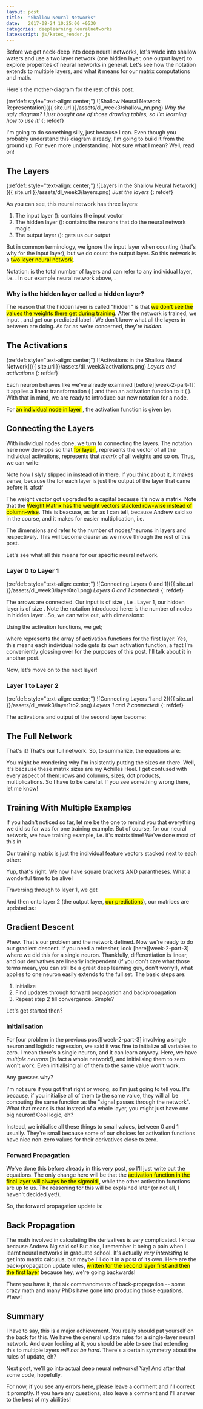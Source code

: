 ```yaml
---
layout: post
title:  "Shallow Neural Networks"
date:   2017-08-24 10:25:00 +0530
categories: deeplearning neuralnetworks
latexscript: js/katex_render.js
---
```


Before we get neck-deep into deep neural networks, let's wade into shallow waters and use a two layer network (one hidden layer, one output layer) to explore properites of neural networks in general. Let's see how the notation extends to multiple layers, and what it means for our matrix computations and math.

Here's the mother-diagram for the rest of this post.

{:refdef: style="text-align: center;"}
![Shallow Neural Network Representation]({{ site.url }}/assets/dl_week3/shallow_nn.png)
*Why the ugly diagram? I just bought one of those drawing tables, so I'm learning how to use it!*
{: refdef}

I'm going to do something silly, just because I can. Even though you probably understand this diagram already, I'm going to build it from the ground up. For even more understanding. Not sure what I mean? Well, read on!

## The Layers

{:refdef: style="text-align: center;"}
![Layers in the Shallow Neural Network]({{ site.url }}/assets/dl_week3/layers.png)
*Just the layers*
{: refdef}

As you can see, this neural network has three layers:

1. The input layer (<script type="math/tex"> l = 0 </script>): contains the input vector <script type="math/tex"> x </script> 
2. The hidden layer (<script type="math/tex"> l = 1 </script>): contains the neurons that do the neural network magic
3. The output layer (<script type="math/tex"> l = 2 </script>): gets us our output <script type="math/tex"> \hat{y} </script> 

But in common terminology, we ignore the input layer when counting (that's why <script type="math/tex"> l = 0 </script> for the input layer), but we do count the output layer. So this network is a <mark>two layer neural network</mark>.

Notation: <script type="math/tex"> L </script> is the total number of layers and <script type="math/tex"> l </script> can refer to any individual layer, i.e. <script type="math/tex"> l \in {0, 1, \ldots L} </script>. In our example neural network above, <script type="math/tex"> L = 2 </script>.

### Why is the hidden layer called a hidden layer?

The reason that the hidden layer is called "hidden" is that <mark>we don't see the values the weights there get during training</mark>. After the network is trained, we input <script type="math/tex"> x </script>, and get our predicted label <script type="math/tex"> \hat{y} </script>. We don't know what all the layers in between are doing. As far as we're concerned, they're *hidden*.

## The Activations

{:refdef: style="text-align: center;"}
![Activations in the Shallow Neural Network]({{ site.url }}/assets/dl_week3/activations.png)
*Layers and activations*
{: refdef}

Each neuron behaves like we've already examined [before][week-2-part-1]: it applies a linear transformation ( <script type="math/tex"> z = w^Tx + b </script> ) and then an activation function to it ( <script type="math/tex"> a(z) = g(w^Tx + b) </script>). With that in mind, we are ready to introduce our new notation for a node. 

For <mark>an individual node <script type="math/tex"> i </script> in layer <script type="math/tex"> l </script></mark>, the activation function is given by:

<script type="math/tex; mode=display">
\begin{aligned}
a^{[l]}_i &= g (z^{[l]}_i) \\
          &= g (w^{[l]^T}_i x + b^{[L]}_i)  
\end{aligned}
</script>

## Connecting the Layers
With individual nodes done, we turn to connecting the layers. The notation here now develops so that <mark>for layer  <script type="math/tex"> l </script></mark>, <script type="math/tex"> a^{[l]} </script> represents the vector of all the individual activations,  <script type="math/tex"> w^{[l]} </script> represents that *matrix* of all weights and so on. Thus, we can write: 

<script type="math/tex; mode=display">
a^{[l]} = g (W^{[l]} a^{[l-1]}+ b^{[l]})
</script>

Note how I slyly slipped in <script type="math/tex"> a^{[l-1]} </script> instead of <script type="math/tex"> x </script> in there. If you think about it, it makes sense, because the <script type="math/tex"> x </script> for each layer is just the output of the layer that came before it. afsdf

The weight vector got upgraded to a capital <script type="math/tex"> W </script> because it's now a matrix. Note that the <mark>Weight Matrix has the weight vectors stacked row-wise instead of column-wise</mark>. This is beacuse, as far as I can tell, because Andrew said so in the course, and it makes for easier multiplication, i.e.

<script type="math/tex; mode=display">
W^{[l]}_{n_l \times n_{l-1}} = \begin{bmatrix}
w^{[1]^T}_1 \\
w^{[1]^T}_2 \\
. \\
.\\
w^{[1]^T}_{n_l}
\end{bmatrix}
</script>

The dimensions <script type="math/tex"> n_l </script>  and <script type="math/tex"> n_{l-1} </script> refer to the number of nodes/neurons in layers <script type="math/tex"> l </script> and <script type="math/tex"> l-1 </script> respectively. This will become clearer as we move through the rest of this post.

Let's see what all this means for our specific neural network.

### Layer 0 to Layer 1

{:refdef: style="text-align: center;"}
![Connecting Layers 0 and 1]({{ site.url }}/assets/dl_week3/layer0to1.png)
*Layers 0 and 1 connected!*
{: refdef}

The arrows are connected. Our input is of size <script type="math/tex"> x \in \mathbb{R}_{3 \ times 1} </script>, i.e <script type="math/tex"> n_x = 3 </script>. Layer 1, our hidden layer is of size <script type="math/tex"> n_h^{[1]} = 4 </script>. Note the notation introduced here: <script type="math/tex"> n_h^{[l]} </script> is the number of nodes in hidden layer <script type="math/tex"> l </script>. So, we can write out, with dimensions:

<script type="math/tex; mode=display">
\begin{aligned}
z^{[1]}_{4 \times 1} &= W^{[1]}_{ 4 \times 3} a^{[0]}_{3 \times 1} + b^{[1]}_{4 \times 1} \\
\text{where } a^{[0]} &= x
\end{aligned}
</script>

Using the activation functions, we get;

<script type="math/tex; mode=display">
a^{[1]}_{4 \times 1} = g^{[1]} (z^{[1]})
</script>

where <script type="math/tex"> g^{[1]} </script> represents the array of activation functions for the first layer. Yes, this means each individual node gets its own activation function, a fact I'm conveniently glossing over for the purposes of this post. I'll talk about it in another post.

Now, let's move on to the next layer!

### Layer 1 to Layer 2

{:refdef: style="text-align: center;"}
![Connecting Layers 1 and 2]({{ site.url }}/assets/dl_week3/layer1to2.png)
*Layers 1 and 2 connected!*
{: refdef}

The activations and output of the second layer become:

<script type="math/tex; mode=display">
\begin{aligned}
z^{[2]}_{1 \times 1} &= W^{[2]}_{ 1 \times 4} a^{[1]}_{4 \times 1} + b^{[2]}_{1 \times 1} \\
\hat{y} &= a^{[2]} = g^{[2]} (z^{[2]})
\end{aligned}
</script>

## The Full Network
That's it! That's our full network. So, to summarize, the equations are:

<script type="math/tex; mode=display">
\begin{aligned}
z^{[1]}_{4 \times 1} &= W^{[1]}_{ 4 \times 3} a^{[0]}_{3 \times 1} + b^{[1]}_{4 \times 1}  \text{ where } a^{[0]} = x \\
a^{[1]}_{4 \times 1} &= g^{[1]}(z^{[1]}) \\
z^{[2]}_{1 \times 1} &= W^{[2]}_{ 1 \times 4} a^{[1]}_{4 \times 1} + b^{[2]}_{1 \times 1} \\
\hat{y}_{1 \times 1} &= a^{[2]}_{1 \times 1} = g^{[2]} (z^{[2]})
\end{aligned}
</script>

You might be wondering why I'm insistently putting the sizes on there. Well, it's because these matrix sizes are my Achilles Heel. I get confused with every aspect of them: rows and columns, sizes, dot products, multiplications. So I have to be careful. If you see something wrong there, let me know!

## Training With Multiple Examples

If you hadn't noticed so far, let me be the one to remind you that everything we did so far was for one training example. But of course, for our neural network, we have <script type="math/tex"> m </script> training example, i.e. it's matrix time! We've done most of this in 

Our training matrix <script type="math/tex"> X </script> is just the individual feature vectors stacked next to each other:

<script type="math/tex; mode=display">
\begin{aligned}
X_{3 \times m} &= \displaystyle \left[ x^{(1)}_{3\times 1} \quad \ldots \quad x^{(m)}_{3 \times 1} \right] \\
\text{i.e. }A^{[0]}_{3 \times m} &= X = \displaystyle \left[ a^{[0](1)} \quad \ldots \quad a^{[0](m)} \right]
\end{aligned}
</script>

Yup, that's right. We now have square brackets AND parantheses. What a wonderful time to be alive! 

Traversing through to layer 1, we get

<script type="math/tex; mode=display">
\begin{aligned}
Z^{[1]}_{4 \times m} &= W^{[1]^T}_{4 \times 3} A^{[0]}_{3 \times m} + b^{[1]}_{4 \times 1} \\
                    &= \displaystyle \left[ z^{[1](1)}_{4\times 1} \quad \ldots \quad z^{[1](m)}_{4\times 1} \right] \\
A^{[1]}_{4 \times m} &= g^{[1]}(Z^{[1]}) \\
                    &= \displaystyle \left[ a^{[1](1)}_{4\times 1} \quad \ldots \quad a^{[1](m)}_{4\times 1} \right]
\end{aligned}
</script>

And then onto layer 2 (the output layer, <mark>our predictions</mark>), our matrices are updated as:

<script type="math/tex; mode=display">
\begin{aligned}
Z^{[2]}_{m \times 1} &= W^{[2]^T}_{1 \times 4} A^{[1]}_{4 \times m} + b^{[2]}_{1 \times 1} \\
\hat{Y}_{m \times 1} &= A^{[2]} = g^{[2]}(Z^{[2]})
\end{aligned}
</script>

## Gradient Descent

Phew. That's our problem and the network defined. Now we're ready to do our gradient descent. If you need a refresher, look [here][week-2-part-3] where we did this for a single neuron. Thankfully, differentiation is linear, and our derivatives are linearly independent (if you don't care what those terms mean, you can still be a great deep learning guy, don't worry!), what applies to one neuron easily extends to the full set. The basic steps are:

1. Initialize <script type="math/tex"> W, b </script> 
2. Find updates through forward propagation and backpropagation
3. Repeat step 2 till convergence. Simple?

Let's get started then?

### Initialisation

For [our problem in the previous post][week-2-part-3] involving a single neuron and logistic regression, we said it was fine to initialize all variables to zero. I mean there's a single neuron, and it can learn anyway.  Here, we have *multiple neurons* (in fact a whole network!), and initialising them to zero won't work. Even initialising all of them to the same value won't work. 

Any guesses why?

I'm not sure if you got that right or wrong, so I'm just going to tell you. It's because, if you initialise all of them to the same value, they will all be computing the same function as the "signal passes through the network". What that means is that instead of a whole layer, you might just have one big neuron! Cool logic, eh?

Instead, we initialise all these things to small values, between 0 and 1 usually. They're small because some of our choices for activation functions have nice non-zero values for their derivatives close to zero.

### Forward Propagation

We've done this before already in this very post, so I'll just write out the equations. The only change here will be that the <mark>activation function in the final layer will always be the sigmoid <script type="math/tex"> \sigma(z)</script></mark>, while the other activation functions are up to us. The reasoning for this will be explained later (or not all, I haven't decided yet!).

So, the forward propagation update is:

<script type="math/tex; mode=display">
\begin{aligned}
Z^{[1]} &= W^{[1]} A^{[0]} + b^{[1]} \\
A^{[1]} &= g^{[1]}(Z^{[1]}) \\
Z^{[2]} &= W^{[2]} A^{[1]} + b^{[2]} \\
A^{[2]} &= g^{[2]}(Z^{[2]})   \\
        &= \sigma(Z^{[2]})
\end{aligned}
</script>

## Back Propagation

The math involved in calculating the derivatives is very complicated. I know because Andrew Ng said so! But also, I remember it being a pain when I learnt neural networks in graduate school. It's actually *very interesting* to get into matrix calculus, but maybe I'll do it in a post of its own. Here are the back-propagation update rules, <mark>written for the second layer first and then the first layer</mark> because hey, we're going backwards!

<script type="math/tex; mode=display">
\begin{aligned}
dZ^{[2]} &= A^{[2]} - Y \text { (} Y_{m \times 1} \text{ are the training labels)} \\
dW^{[2]} &= \frac{1}{m} dZ^{[2]}A^{[1]^T} \\
db^{[2]} &= \frac{1}{m} \sum dZ^{[2]} \\
dZ^{[1]} &= \left( W^{[2]^T}dZ^{[2]} \right) \cdot \left( g^{\prime[2]}(Z^{[1]}) \right) \\
dW^{[1]} &= \frac{1}{m} dZ^{[1]}A^{[0]^T}   \\
db^{[1]} &= \frac{1}{m} dZ^{[1]}
\end{aligned}
</script>

There you have it, the six commandments of back-propagation -- some crazy math and many PhDs have gone into producing those equations. Phew!

## Summary
I have to say, this is a major achievement. You really should pat yourself on the back for this. We have the general update rules for a single-layer neural network. And even looking at it, you should be able to see that extending this to multiple layers *will not be hard*. There's a certain symmetry about the rules of update, eh?

Next post, we'll go into actual deep neural networks! Yay! And after that some code, hopefully.

For now, if you see any errors here, please leave a comment and I'll correct it promptly. If you have any questions, also leave a comment and I'll answer to the best of my abilities!
